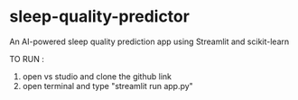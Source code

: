 # sleep-quality-predictor
An AI-powered sleep quality prediction app using Streamlit and scikit-learn


TO RUN :
1. open vs studio and clone the github link
2. open terminal and type "streamlit run app.py"
